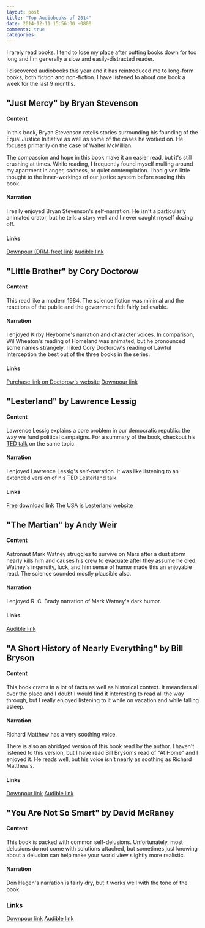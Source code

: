 ```yaml
---
layout: post
title: "Top Audiobooks of 2014"
date: 2014-12-11 15:56:30 -0800
comments: true
categories: 
---
```


I rarely read books.  I tend to lose my place after putting books down for too long and I'm generally a slow and easily-distracted reader.

I discovered audiobooks this year and it has reintroduced me to long-form books, both fiction and non-fiction.  I have listened to about one book a week for the last 9 months.

## "Just Mercy" by Bryan Stevenson

#### Content

In this book, Bryan Stevenson retells stories surrounding his founding of the Equal Justice Initiative as well as some of the cases he worked on.  He focuses primarily on the case of Walter McMillian.

The compassion and hope in this book make it an easier read, but it's still crushing at times.  While reading, I frequently found myself mulling around my apartment in anger, sadness, or quiet contemplation.  I had given little thought to the inner-workings of our justice system before reading this book.

#### Narration

I really enjoyed Bryan Stevenson's self-narration.  He isn't a particularly animated orator, but he tells a story well and I never caught myself dozing off.


#### Links

[Downpour (DRM-free) link](http://www.downpour.com/catalog/product/view/id/163963)
[Audible link](http://www.audible.com/pd/Bios-Memoirs/Just-Mercy-Audiobook/B00O4FH8E8/ref=a_search_c4_1_1_srTtl?qid=1418343414&sr=1-1)


## "Little Brother" by Cory Doctorow

#### Content

This read like a modern 1984.  The science fiction was minimal and the reactions of the public and the government felt fairly believable.

#### Narration

I enjoyed Kirby Heyborne's narration and character voices.  In comparison, Wil Wheaton's reading of Homeland was animated, but he pronounced some names strangely.  I liked Cory Doctorow's reading of Lawful Interception the best out of the three books in the series.

#### Links

[Purchase link on Doctorow's website](http://craphound.com/?p=4199)
[Downpour link](http://www.downpour.com/little-brother-1)


## "Lesterland" by Lawrence Lessig

#### Content

Lawrence Lessig explains a core problem in our democratic republic: the way we fund political campaigns.  For a summary of the book, checkout his [TED talk][lesterland video] on the same topic.

#### Narration

I enjoyed Lawrence Lessig's self-narration.  It was like listening to an extended version of his TED Lesterland talk.

#### Links

[Free download link](https://archive.org/details/Lesterland)
[The USA is Lesterland website](http://lesterland.lessig.org/)

[lesterland video]: http://www.ted.com/talks/lawrence_lessig_we_the_people_and_the_republic_we_must_reclaim


## "The Martian" by Andy Weir

#### Content

Astronaut Mark Watney struggles to survive on Mars after a dust storm nearly kills him and causes his crew to evacuate after they assume he died.  Watney's ingenuity, luck, and him sense of humor made this an enjoyable read.  The science sounded mostly plausible also.

#### Narration

I enjoyed R. C. Brady narration of Mark Watney's dark humor.

#### Links

[Audible link](http://www.audible.com/pd/Sci-Fi-Fantasy/The-Martian-Audiobook/B00B5HZGUG/)


## "A Short History of Nearly Everything" by Bill Bryson

#### Content

This book crams in a lot of facts as well as historical context.  It meanders all over the place and I doubt I would find it interesting to read all the way through, but I really enjoyed listening to it while on vacation and while falling asleep.

#### Narration

Richard Matthew has a very soothing voice.

There is also an abridged version of this book read by the author.  I haven't listened to this version, but I have read Bill Bryson's read of "At Home" and I enjoyed it.  He reads well, but his voice isn't nearly as soothing as Richard Matthew's.

#### Links

[Downpour link](http://www.downpour.com/a-short-history-of-nearly-everything-1)
[Audible link](http://www.audible.com/pd/History/A-Short-History-of-Nearly-Everything-Audiobook/B002V0KFPW/)

## "You Are Not So Smart" by David McRaney

#### Content

This book is packed with common self-delusions.  Unfortunately, most delusions do not come with solutions attached, but sometimes just knowing about a delusion can help make your world view slightly more realistic.

#### Narration

Don Hagen's narration is fairly dry, but it works well with the tone of the book.

### Links

[Downpour link](http://www.downpour.com/you-are-not-so-smart-1)
[Audible link](http://www.audible.com/pd/Nonfiction/You-Are-Not-So-Smart-Audiobook/B006K4GN56/)
